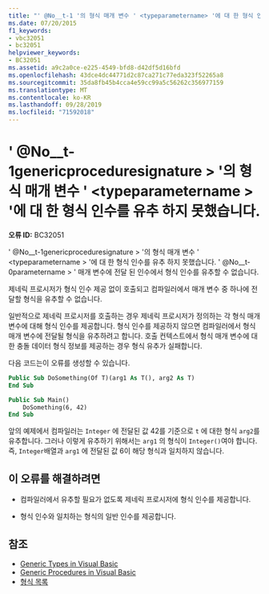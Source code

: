 ```yaml
---
title: "' @No__t-1 '의 형식 매개 변수 ' <typeparametername> '에 대 한 형식 인수를 유추 하지 못했습니다."
ms.date: 07/20/2015
f1_keywords:
- vbc32051
- bc32051
helpviewer_keywords:
- BC32051
ms.assetid: a9c2a0ce-e225-4549-bfd8-d42df5d16bfd
ms.openlocfilehash: 43dce4dc44771d2c87ca271c77eda323f52265a8
ms.sourcegitcommit: 35da8fb45b4cca4e59cc99a5c56262c356977159
ms.translationtype: MT
ms.contentlocale: ko-KR
ms.lasthandoff: 09/28/2019
ms.locfileid: "71592018"
---
```

# <a name="type-argument-inference-failed-for-type-parameter-typeparametername-of-genericproceduresignature"></a>' @No__t-1genericproceduresignature > '의 형식 매개 변수 ' \<typeparametername > '에 대 한 형식 인수를 유추 하지 못했습니다.

**오류 ID:** BC32051

' @No__t-1genericproceduresignature > '의 형식 매개 변수 ' \<typeparametername > '에 대 한 형식 인수를 유추 하지 못했습니다. ' @No__t-0parametername > ' 매개 변수에 전달 된 인수에서 형식 인수를 유추할 수 없습니다.

 제네릭 프로시저가 형식 인수 제공 없이 호출되고 컴파일러에서 매개 변수 중 하나에 전달할 형식을 유추할 수 없습니다.

 일반적으로 제네릭 프로시저를 호출하는 경우 제네릭 프로시저가 정의하는 각 형식 매개 변수에 대해 형식 인수를 제공합니다. 형식 인수를 제공하지 않으면 컴파일러에서 형식 매개 변수에 전달될 형식을 유추하려고 합니다. 호출 컨텍스트에서 형식 매개 변수에 대한 충돌 데이터 형식 정보를 제공하는 경우 형식 유추가 실패합니다.

 다음 코드는이 오류를 생성할 수 있습니다.

```vb
Public Sub DoSomething(Of T)(arg1 As T(), arg2 As T)
End Sub

Public Sub Main()
    DoSomething(6, 42)
End Sub
```  
  
 앞의 예제에서 컴파일러는 `Integer` 에 전달된 값 42를 기준으로 `t` 에 대한 형식 `arg2`를 유추합니다. 그러나 이렇게 유추하기 위해서는 `arg1` 의 형식이 `Integer()`여야 합니다. 즉, `Integer`배열과 `arg1` 에 전달된 값 6이 해당 형식과 일치하지 않습니다.

## <a name="to-correct-this-error"></a>이 오류를 해결하려면

- 컴파일러에서 유추할 필요가 없도록 제네릭 프로시저에 형식 인수를 제공합니다.

- 형식 인수와 일치하는 형식의 일반 인수를 제공합니다.
  
## <a name="see-also"></a>참조

- [Generic Types in Visual Basic](../programming-guide/language-features/data-types/generic-types.md)
- [Generic Procedures in Visual Basic](../programming-guide/language-features/data-types/generic-procedures.md)
- [형식 목록](../language-reference/statements/type-list.md)
